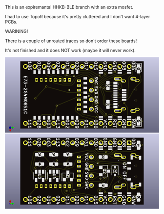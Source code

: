 This is an expiremantal HHKB-BLE branch with an extra mosfet.

I had to use TopoR because it's pretty cluttered and I don't want 4-layer PCBs.

WARINING!

There is a couple of unrouted traces so don't order these boards!

It's not finished and it does NOT work (maybe it will never work).

![](hardware/front.png)
![](hardware/back.png)
